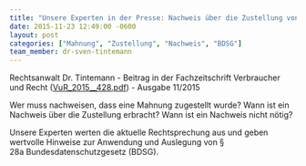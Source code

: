 ```yaml
---
title: "Unsere Experten in der Presse: Nachweis über die Zustellung von Mahnungen"
date: 2015-11-23 12:49:00 -0600
layout: post
categories: ["Mahnung", "Zustellung", "Nachweis", "BDSG"]
team_member: dr-sven-tintemann
---
```


Rechtsanwalt Dr. Tintemann - Beitrag in der&nbsp;Fachzeitschrift Verbraucher und Recht ([VuR\_2015\_\_428.pdf](/samples/assets/VuR_2015__428.pdf "VuR\_2015\_\_428.pdf")) - Ausgabe 11/2015

Wer muss nachweisen, dass eine Mahnung zugestellt wurde? Wann ist ein Nachweis über die Zustellung erbracht? Wann ist ein Nachweis nicht nötig?

Unsere Experten werten die aktuelle Rechtsprechung aus und geben wertvolle Hinweise zur Anwendung und Auslegung von § 28a&nbsp;Bundesdatenschutzgesetz (BDSG).

